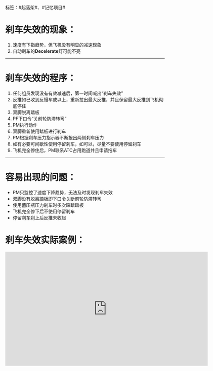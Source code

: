 标签：#起落架#、#记忆项目#


# **刹车失效的现象：**

1. 速度有下指趋势，但飞机没有明显的减速现象
2. 自动刹车的**Decelerate**灯可能不亮

---

# **刹车失效的程序：**

1. 任何组员发现没有有效减速后，第一时间喊出“刹车失效”
2. 反推如已收到反慢车或以上，重新拉出最大反推，并且保留最大反推到飞机彻底停住
3. 双脚脱离踏板
4. PF下口令“关前轮防滞转弯”
5. PM执行动作
6. 双脚重新使用踏板进行刹车
7. PM根据刹车压力指示器不断报出两侧刹车压力
8. 如有必要可间歇性使用停留刹车，如可以，尽量不要使用停留刹车
9. 飞机完全停住后，PM联系ATC占用跑道并且申请拖车

---

# **容易出现的问题：**

- PM只监控了速度下降趋势，无法及时发现刹车失效
- 双脚没有脱离踏板即下口令关断前轮防滞转弯
- 使用蓄压瓶压力刹车时多次踩踏踏板
- 飞机完全停下后不使用停留刹车
- 停留刹车刹上后反推未收起

# 刹车失效实际案例：

<iframe src="https://player.bilibili.com/player.html?bvid=BV1sq4y1K7WU&amp;page=1&amp;high_quality=1&amp;as_wide=1&amp;allowfullscreen=true" data-src="//player.bilibili.com/player.html?aid=420394458&amp;bvid=BV1s3411q7Y7&amp;cid=408434212&amp;page=1" scrolling="no" border="0" frameborder="no" framespacing="0" allowfullscreen="true" sandbox="allow-top-navigation-by-user-activation allow-same-origin allow-forms allow-scripts allow-popups" style="height: 360px; width: 640px;"></iframe>
